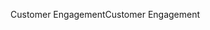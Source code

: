 <span data-ttu-id="f12dc-101">Customer Engagement</span><span class="sxs-lookup"><span data-stu-id="f12dc-101">Customer Engagement</span></span>